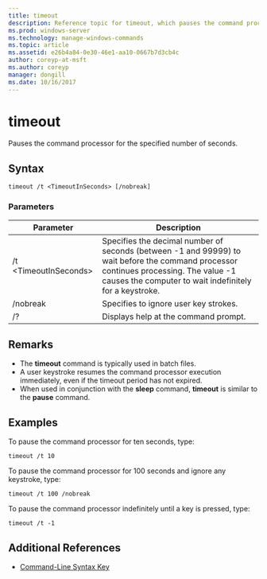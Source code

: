 ```yaml
---
title: timeout
description: Reference topic for timeout, which pauses the command processor for the specified number of seconds.
ms.prod: windows-server
ms.technology: manage-windows-commands
ms.topic: article
ms.assetid: e26b4a84-0e30-46e1-aa10-0667b7d3cb4c
author: coreyp-at-msft
ms.author: coreyp
manager: dongill
ms.date: 10/16/2017
---
```


# timeout

Pauses the command processor for the specified number of seconds.



## Syntax

```
timeout /t <TimeoutInSeconds> [/nobreak] 
```

### Parameters

|Parameter|Description|
|---------|-----------|
|/t \<TimeoutInSeconds>|Specifies the decimal number of seconds (between -1 and 99999) to wait before the command processor continues processing. The value -1 causes the computer to wait indefinitely for a keystroke.|
|/nobreak|Specifies to ignore user key strokes.|
|/?|Displays help at the command prompt.|

## Remarks

-   The **timeout** command is typically used in batch files.
-   A user keystroke resumes the command processor execution immediately, even if the timeout period has not expired.
-   When used in conjunction with the **sleep** command, **timeout** is similar to the **pause** command.

## Examples

To pause the command processor for ten seconds, type:
```
timeout /t 10
```
To pause the command processor for 100 seconds and ignore any keystroke, type:
```
timeout /t 100 /nobreak
```
To pause the command processor indefinitely until a key is pressed, type:
```
timeout /t -1
```

## Additional References

- [Command-Line Syntax Key](command-line-syntax-key.md)
